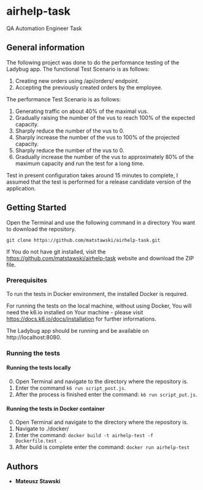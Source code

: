 # airhelp-task
QA Automation Engineer Task

## General information

The following project was done to do the performance testing of the Ladybug app.
The functional Test Scenario is as follows:
1. Creating new orders using /api/orders/ endpoint.
2. Accepting the previously created orders by the employee.

The performance Test Scenario is as follows:
1. Generating traffic on about 40% of the maximal vus.
2. Gradually raising the number of the vus to reach 100% of the expected capacity.
3. Sharply reduce the number of the vus to 0.
4. Sharply increase the number of the vus to 100% of the projected capacity.
5. Sharply reduce the number of the vus to 0.
6. Gradually increase the number of the vus to approximately 80% of the maximum capacity and run the test for a long time.

Test in present configuration takes around 15 minutes to complete, I assumed that the test is performed for a release candidate version of the application.

## Getting Started

Open the Terminal and use the following command in a directory You want to download the repository.
```
git clone https://github.com/matstawski/airhelp-task.git
```
If You do not have git installed, visit the https://github.com/matstawski/airhelp-task website and download the ZIP file.

### Prerequisites

To run the tests in Docker environment, the installed Docker is required.

For running the tests on the local machine, without using Docker, You will need the k6.io installed on Your machine - please visit https://docs.k6.io/docs/installation for further informations.

The Ladybug app should be running and be available on http://localhost:8080.

### Running the tests

#### Running the tests locally

0. Open Terminal and navigate to the directory where the repository is.
1. Enter the command ``` k6 run script_post.js ```.
2. After the process is finished enter the command: ``` k6 run script_put.js ```.


#### Running the tests in Docker container

0. Open Terminal and navigate to the directory where the repository is.
1. Navigate to ./docker/
2. Enter the command: ``` docker build -t airhelp-test -f  Dockerfile.test .  ```
3. After build is complete enter the command: ``` docker run airhelp-test ```

## Authors

* **Mateusz Stawski**
